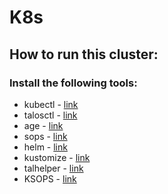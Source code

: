 # K8s

## How to run this cluster:
### Install the following tools:
- kubectl - [link]()
- talosctl - [link]()
- age - [link]()
- sops - [link](https://github.com/getsops/sops)
- helm - [link]()
- kustomize - [link](https://kustomize.io/)
- talhelper - [link](https://github.com/budimanjojo/talhelper/tree/master)
- KSOPS - [link](https://github.com/viaduct-ai/kustomize-sops)